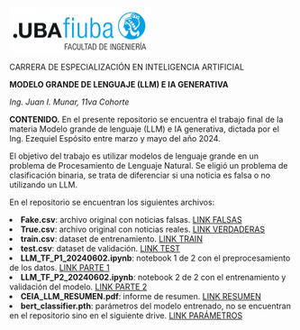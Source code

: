<img src="https://github.com/hernancontigiani/ceia_memorias_especializacion/raw/master/Figures/logoFIUBA.jpg" width="250" align="center">

CARRERA DE ESPECIALIZACIÓN EN INTELIGENCIA ARTIFICIAL

**MODELO GRANDE DE LENGUAJE (LLM) E IA GENERATIVA**

*Ing. Juan I. Munar, 11va Cohorte*

**CONTENIDO.** En el presente repositorio se encuentra el trabajo final de la materia Modelo grande de lenguaje (LLM) e IA generativa, dictada por el Ing. Ezequiel Espósito entre marzo y mayo del año 2024. 

El objetivo del trabajo es utilizar modelos de lenguaje grande en un problema de Procesamiento de Lenguaje Natural. Se eligió un problema de clasificación binaria, se trata de diferenciar si una noticia es falsa o no utilizando un LLM.

En el repositorio se encuentran los siguientes archivos:
<li> <b>Fake.csv</b>: archivo original con noticias falsas. <a href="https://github.com/juanimunar/CEIA_LLM_TF_JIM/blob/main/Dataset/Fake.csv">LINK FALSAS</a> </li>

<li> <b>True.csv</b>: archivo original con noticias reales. <a href="https://github.com/juanimunar/CEIA_LLM_TF_JIM/blob/main/Dataset/True.csv">LINK VERDADERAS</a></li>

<li> <b>train.csv</b>: dataset de entrenamiento. <a href="https://github.com/juanimunar/CEIA_LLM_TF_JIM/blob/main/Dataset/train.csv">LINK TRAIN</a></li>

<li> <b>test.csv</b>: dataset de validación. <a href="https://github.com/juanimunar/CEIA_LLM_TF_JIM/blob/main/Dataset/test.csv">LINK TEST</a></li>

<li> <b>LLM_TF_P1_20240602.ipynb</b>: notebook 1 de 2 con el preprocesamiento de los datos. <a href="https://github.com/juanimunar/CEIA_LLM_TF_JIM/blob/main/LLM_TF_P1_20240602.ipynb">LINK PARTE 1</a></li>

<li> <b>LLM_TF_P2_20240602.ipynb</b>: notebook 2 de 2 con el entrenamiento y validación del modelo. <a href="https://github.com/juanimunar/CEIA_LLM_TF_JIM/blob/main/LLM_TF_P2_20240602.ipynb">LINK PARTE 2</a></li>
                                                                                                      
<li> <b>CEIA_LLM_RESUMEN.pdf</b>: informe de resumen. <a href="https://github.com/juanimunar/CEIA_LLM_TF_JIM/blob/main/CEIA_LLM_RESUMEN.pdf">LINK RESUMEN</a></li>
                                  
<li> <b>bert_classifier.pth</b>: parámetros del modelo entrenado, no se encuentran en el repositorio sino en el siguiente drive. <a href="https://drive.google.com/drive/folders/1FYSN86hrKcWfsky5ueFxoBK1hv6d3s0d?usp=sharing">LINK PARÁMETROS</a></li>
